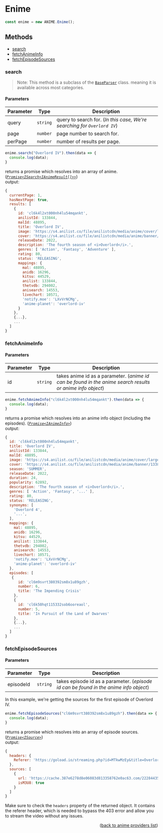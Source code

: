 <h1>Enime</h1>

```ts
const enime = new ANIME.Enime();
```

<h2>Methods</h2>

- [search](#search)
- [fetchAnimeInfo](#fetchanimeinfo)
- [fetchEpisodeSources](#fetchepisodesources)

### search
> Note: This method is a subclass of the [`BaseParser`](https://github.com/consumet/extensions/blob/master/src/models/base-parser.ts) class. meaning it is available across most categories.


<h4>Parameters</h4>

| Parameter | Type     | Description                                                              |
| --------- | -------- | ------------------------------------------------------------------------ |
| query     | `string` | query to search for. (*In this case, We're searching for `Overlord IV`*) |
| page      | `number` | page number to search for.                                               |
| perPage   | `number` | number of results per page.                                              |

```ts
enime.search("Overlord IV").then(data => {
  console.log(data);
}
```

returns a promise which resolves into an array of anime. (*[`Promise<ISearch<IAnimeResult[]>>`](https://github.com/consumet/extensions/blob/master/src/models/types.ts#L13-L26)*)\
output:
```js
{
  currentPage: 1,
  hasNextPage: true,
  results: [
    {
      id: 'cl6k4l2xt000nh4lu54mqankt',
      anilistId: 133844,
      malId: 48895,
      title: 'Overlord IV',
      image: 'https://s4.anilist.co/file/anilistcdn/media/anime/cover/large/bx133844-E32FjKZ0XxEs.jpg',
      cover: 'https://s4.anilist.co/file/anilistcdn/media/anime/banner/133844-uIaUmh5aJX3M.jpg',
      releaseDate: 2022,
      description: 'The fourth season of <i>Overlord</i>.',
      genres: [ 'Action', 'Fantasy', 'Adventure' ],
      rating: 80,
      status: 'RELEASING',
      mappings: {
        mal: 48895,
        anidb: 16296,
        kitsu: 44529,
        anilist: 133844,
        thetvdb: 294002,
        anisearch: 14553,
        livechart: 10571,
        'notify.moe': 'LXvVrNCMg',
        'anime-planet': 'overlord-iv'
      }
    },
    {...},
    ...
  ]
}
```

### fetchAnimeInfo

<h4>Parameters</h4>

| Parameter | Type     | Description                                                                                               |
| --------- | -------- | --------------------------------------------------------------------------------------------------------- |
| id        | `string` | takes anime id as a parameter. (*anime id can be found in the anime search results or anime info object*) |

```ts
enime.fetchAnimeInfo("cl6k4l2xt000nh4lu54mqankt").then(data => {
  console.log(data);
}
```

returns a promise which resolves into an anime info object (including the episodes). (*[`Promise<IAnimeInfo>`](https://github.com/consumet/extensions/blob/master/src/models/types.ts#L28-L42)*)\
output:
```js
{
  id: 'cl6k4l2xt000nh4lu54mqankt',
  title: 'Overlord IV',
  anilistId: 133844,
  malId: 48895,
  image: 'https://s4.anilist.co/file/anilistcdn/media/anime/cover/large/bx133844-E32FjKZ0XxEs.jpg',
  cover: 'https://s4.anilist.co/file/anilistcdn/media/anime/banner/133844-uIaUmh5aJX3M.jpg',
  season: 'SUMMER',
  releaseDate: 2022,
  duration: 24,
  popularity: 62892,
  description: 'The fourth season of <i>Overlord</i>.',
  genres: [ 'Action', 'Fantasy', '...' ],
  rating: 80,
  status: 'RELEASING',
  synonyms: [
    'Overlord 4',
    '...',
  ],
  mappings: {
    mal: 48895,
    anidb: 16296,
    kitsu: 44529,
    anilist: 133844,
    thetvdb: 294002,
    anisearch: 14553,
    livechart: 10571,
    'notify.moe': 'LXvVrNCMg',
    'anime-planet': 'overlord-iv'
  },
  episodes: [
   {
      id: 'cl6m9svrt380392sm8x1u89gzh',
      number: 6,
      title: 'The Impending Crisis'
    },
    {
      id: 'cl6k50hqt115332sob6ooreaol',
      number: 5,
      title: 'In Pursuit of the Land of Dwarves'
    },
    {...},
    ...
  ]
}
```

### fetchEpisodeSources

<h4>Parameters</h4>

| Parameter | Type     | Description                                                                           |
| --------- | -------- | ------------------------------------------------------------------------------------- |
| episodeId | `string` | takes episode id as a parameter. (*episode id can be found in the anime info object*) |


In this example, we're getting the sources for the first episode of Overlord IV.
```ts
enime.fetchEpisodeSources("cl6m9svrt380392sm8x1u89gzh").then(data => {
  console.log(data);
}
```

returns a promise which resolves into an array of episode sources. (*[`Promise<ISource>`](https://github.com/consumet/extensions/blob/master/src/models/types.ts#L210-L214)*)\
output:
```js
{
  headers: {
    Referer: 'https://goload.io/streaming.php?id=MTkwMzEy&title=Overlord+IV+Episode+6'
  },
  sources: [
    {
      url: 'https://cache.387e6278d8e06083d813358762e0ac63.com/222844359429.m3u8',
      isM3U8: true
    }
  ]
}
```

Make sure to check the `headers` property of the returned object. It contains the referer header, which is needed to bypass the 403 error and allow you to stream the video without any issues.

<p align="end">(<a href="https://github.com/consumet/extensions/blob/master/docs/guides/anime.md#">back to anime providers list</a>)</p>